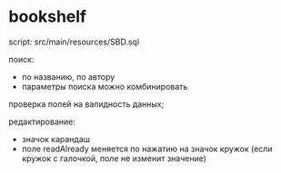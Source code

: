 # bookshelf
script: src/main/resources/SBD.sql

поиск: 
- по названию, по автору
- параметры поиска можно комбинировать

проверка полей на валидность данных;

редактирование:
- значок карандаш
- поле readAlready меняется по нажатию на значок кружок (если кружок с галочкой, поле не изменит значение)
